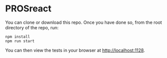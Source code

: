 # PROSreact
You can clone or download this repo. Once you have done so, from the root directory of the repo, run:

```
npm install
npm run start
```
You can then view the tests in your browser at [http://localhost:1128](http://localhost:1128).
